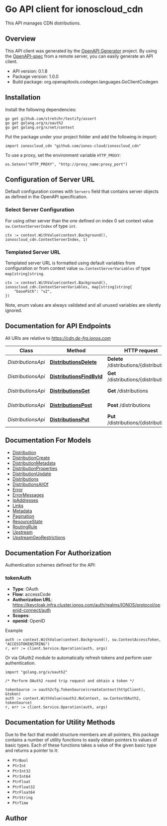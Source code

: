 # Go API client for ionoscloud_cdn

This API manages CDN distributions.


## Overview
This API client was generated by the [OpenAPI Generator](https://openapi-generator.tech) project.  By using the [OpenAPI-spec](https://www.openapis.org/) from a remote server, you can easily generate an API client.

- API version: 0.1.8
- Package version: 1.0.0
- Build package: org.openapitools.codegen.languages.GoClientCodegen

## Installation

Install the following dependencies:

```shell
go get github.com/stretchr/testify/assert
go get golang.org/x/oauth2
go get golang.org/x/net/context
```

Put the package under your project folder and add the following in import:

```golang
import ionoscloud_cdn "github.com/ionos-cloud/ionoscloud_cdn"
```

To use a proxy, set the environment variable `HTTP_PROXY`:

```golang
os.Setenv("HTTP_PROXY", "http://proxy_name:proxy_port")
```

## Configuration of Server URL

Default configuration comes with `Servers` field that contains server objects as defined in the OpenAPI specification.

### Select Server Configuration

For using other server than the one defined on index 0 set context value `sw.ContextServerIndex` of type `int`.

```golang
ctx := context.WithValue(context.Background(), ionoscloud_cdn.ContextServerIndex, 1)
```

### Templated Server URL

Templated server URL is formatted using default variables from configuration or from context value `sw.ContextServerVariables` of type `map[string]string`.

```golang
ctx := context.WithValue(context.Background(), ionoscloud_cdn.ContextServerVariables, map[string]string{
	"basePath": "v2",
})
```

Note, enum values are always validated and all unused variables are silently ignored.

## Documentation for API Endpoints

All URIs are relative to *https://cdn.de-fra.ionos.com*

Class | Method | HTTP request | Description
------------ | ------------- | ------------- | -------------
*DistributionsApi* | [**DistributionsDelete**](docs/api/DistributionsApi.md#distributionsdelete) | **Delete** /distributions/{distributionId} | Delete Distribution
*DistributionsApi* | [**DistributionsFindById**](docs/api/DistributionsApi.md#distributionsfindbyid) | **Get** /distributions/{distributionId} | Retrieve Distribution
*DistributionsApi* | [**DistributionsGet**](docs/api/DistributionsApi.md#distributionsget) | **Get** /distributions | Retrieve all Distributions
*DistributionsApi* | [**DistributionsPost**](docs/api/DistributionsApi.md#distributionspost) | **Post** /distributions | Create Distribution
*DistributionsApi* | [**DistributionsPut**](docs/api/DistributionsApi.md#distributionsput) | **Put** /distributions/{distributionId} | Ensure Distribution


## Documentation For Models

 - [Distribution](docs/models/Distribution.md)
 - [DistributionCreate](docs/models/DistributionCreate.md)
 - [DistributionMetadata](docs/models/DistributionMetadata.md)
 - [DistributionProperties](docs/models/DistributionProperties.md)
 - [DistributionUpdate](docs/models/DistributionUpdate.md)
 - [Distributions](docs/models/Distributions.md)
 - [DistributionsAllOf](docs/models/DistributionsAllOf.md)
 - [Error](docs/models/Error.md)
 - [ErrorMessages](docs/models/ErrorMessages.md)
 - [IpAddresses](docs/models/IpAddresses.md)
 - [Links](docs/models/Links.md)
 - [Metadata](docs/models/Metadata.md)
 - [Pagination](docs/models/Pagination.md)
 - [ResourceState](docs/models/ResourceState.md)
 - [RoutingRule](docs/models/RoutingRule.md)
 - [Upstream](docs/models/Upstream.md)
 - [UpstreamGeoRestrictions](docs/models/UpstreamGeoRestrictions.md)


## Documentation For Authorization


Authentication schemes defined for the API:
### tokenAuth


- **Type**: OAuth
- **Flow**: accessCode
- **Authorization URL**: https://keycloak.infra.cluster.ionos.com/auth/realms/IONOS/protocol/openid-connect/auth
- **Scopes**: 
 - **openid**: OpenID

Example

```golang
auth := context.WithValue(context.Background(), sw.ContextAccessToken, "ACCESSTOKENSTRING")
r, err := client.Service.Operation(auth, args)
```

Or via OAuth2 module to automatically refresh tokens and perform user authentication.

```golang
import "golang.org/x/oauth2"

/* Perform OAuth2 round trip request and obtain a token */

tokenSource := oauth2cfg.TokenSource(createContext(httpClient), &token)
auth := context.WithValue(oauth2.NoContext, sw.ContextOAuth2, tokenSource)
r, err := client.Service.Operation(auth, args)
```


## Documentation for Utility Methods

Due to the fact that model structure members are all pointers, this package contains
a number of utility functions to easily obtain pointers to values of basic types.
Each of these functions takes a value of the given basic type and returns a pointer to it:

* `PtrBool`
* `PtrInt`
* `PtrInt32`
* `PtrInt64`
* `PtrFloat`
* `PtrFloat32`
* `PtrFloat64`
* `PtrString`
* `PtrTime`

## Author



